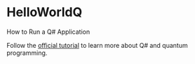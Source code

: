 # HelloWorldQ

How to Run a Q# Application

Follow the [official tutorial](https://learn.microsoft.com/en-us/azure/quantum/get-started-azure-quantum) to learn more about Q# and quantum programming.
